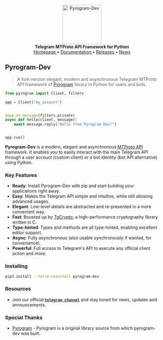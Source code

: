 <p align="center">
    <a href="https://github.com/pyrogram-dev/pyrogram-dev">
        <img src="https://graph.org/file/0fef218ce9414e4115c3d.png" alt="Pyrogram-Dev" width="128">
    </a>
    <br>
    <b>Telegram MTProto API Framework for Python</b>
    <br>
    <a href="https://github.com/pyrogram-dev/pyrogram-dev">
        Homepage
    </a>
    •
    <a href="https://docs.pyrogram.org">
        Documentation
    </a>
    •
    <a href="https://github.com/pyrogram-dev/pyrogram-dev/releases/latest">
        Releases
    </a>
    •
    <a href="https://t.me/AdityaServer">
        News
    </a>
</p>

## Pyrogram-Dev

> A fork version elegant, modern and asynchronous Telegram MTProto API framework of [Pyrogram](https://github.com/pyrogram/pyrogram) library in Python for users and bots.


``` python
from pyrogram import Client, filters

app = Client("my_account")


@app.on_message(filters.private)
async def hello(client, message):
    await message.reply("Hello from Pyrogram-Dev!")


app.run()
```

**Pyrogram-Dev** is a modern, elegant and asynchronous [MTProto API](https://github.com/pyrogram-dev/pyrogram-dev)
framework. It enables you to easily interact with the main Telegram API through a user account (custom client) or a bot
identity (bot API alternative) using Python.


### Key Features

- **Ready**: Install Pyrogram-Dev with pip and start building your applications right away.
- **Easy**: Makes the Telegram API simple and intuitive, while still allowing advanced usages.
- **Elegant**: Low-level details are abstracted and re-presented in a more convenient way.
- **Fast**: Boosted up by [TgCrypto](https://github.com/pyrogram/tgcrypto), a high-performance cryptography library written in C.  
- **Type-hinted**: Types and methods are all type-hinted, enabling excellent editor support.
- **Async**: Fully asynchronous (also usable synchronously if wanted, for convenience).
- **Powerful**: Full access to Telegram's API to execute any official client action and more.

### Installing

``` bash
pip3 install --force-reinstall pyrogram-dev
```

### Resources

- Join our official [**`telegram channel`**](https://t.me/adityaserver) and stay tuned for news, updates and announcements.


### Special Thanks

- [Pyrogram](https://github.com/pyrogram/pyrogram) - Pyrogram is a original library source from which pyrogram-dev was built.


